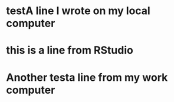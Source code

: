 # testA line I wrote on my local computer

# this is a line from RStudio

# Another testa line from my work computer
